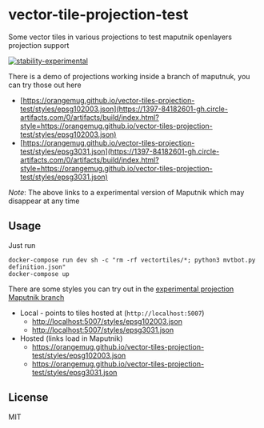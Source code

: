 # vector-tile-projection-test
Some vector tiles in various projections to test maputnik openlayers projection support

[![stability-experimental](https://img.shields.io/badge/stability-experimental-orange.svg)][stability]

[stability]:   https://github.com/orangemug/stability-badges#experimental


There is a demo of projections working inside a branch of maputnuk, you can try those out here

 - [https://orangemug.github.io/vector-tiles-projection-test/styles/epsg102003.json](https://1397-84182601-gh.circle-artifacts.com/0/artifacts/build/index.html?style=https://orangemug.github.io/vector-tiles-projection-test/styles/epsg102003.json)
 - [https://orangemug.github.io/vector-tiles-projection-test/styles/epsg3031.json](https://1397-84182601-gh.circle-artifacts.com/0/artifacts/build/index.html?style=https://orangemug.github.io/vector-tiles-projection-test/styles/epsg3031.json)

_Note_: The above links to a experimental version of Maputnik which may disappear at any time



## Usage
Just run

```
docker-compose run dev sh -c "rm -rf vectortiles/*; python3 mvtbot.py definition.json"
docker-compose up
```

There are some styles you can try out in the [experimental projection Maputnik branch](https://github.com/maputnik/editor/compare/master...orangemug:feature/ol-projections)

 - Local - points to tiles hosted at (`http://localhost:5007`)
   - <http://localhost:5007/styles/epsg102003.json>
   - <http://localhost:5007/styles/epsg3031.json>
 - Hosted (links load in Maputnik)
   - <https://orangemug.github.io/vector-tiles-projection-test/styles/epsg102003.json>
   - <https://orangemug.github.io/vector-tiles-projection-test/styles/epsg3031.json>


## License
MIT

